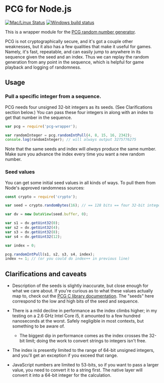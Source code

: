 # PCG for Node.js

[![Mac/Linux Status](https://travis-ci.org/sjml/pcg-wrapper.svg?branch=master)](https://travis-ci.org/sjml/pcg-wrapper)
[![Windows build status](https://ci.appveyor.com/api/projects/status/36yvs70egyhwvevt?svg=true)](https://ci.appveyor.com/project/sjml/pcg-wrapper)

This is a wrapper module for the [PCG random number generator](http://www.pcg-random.org).

PCG is not cryptographically secure, and it's got a couple other weaknesses,
but it also has a few qualities that make it useful for games. Namely, it's fast,
repeatable, and can easily jump to anywhere in its sequence given the seed and 
an index. Thus we can replay the random generation from any point in the sequence,
which is helpful for game playback and logging of randomness. 

## Usage
### Pull a specific integer from a sequence. 
PCG needs four unsigned 32-bit integers as its seeds. (See Clarifications 
section below.)  You can pass these four integers in along with an index to 
get that number in the sequence. 

```js
var pcg = require('pcg-wrapper');

var randomInteger = pcg.randomIntPull(4, 8, 15, 16, 2342);
console.log(randomInteger); // will always output 3275776275
```

Note that the same seeds and index will *always* produce the same number. Make 
sure you advance the index every time you want a new random number. 

### Seed values
You can get some initial seed values in all kinds of ways. To pull them from
Node's approved randomness sources: 

```js
const crypto = require('crypto');

var seed = crypto.randomBytes(16); // == 128 bits == four 32-bit integers

var dv = new DataView(seed.buffer, 0);

var s1 = dv.getUint32(0);
var s2 = dv.getUint32(4);
var s3 = dv.getUint32(8);
var s4 = dv.getUint32(12);

var index = 0;

pcg.randomIntPull(s1, s2, s3, s4, index);
index += 1; // (or you could do index++ in previous line)
```

## Clarifications and caveats
* Description of the seeds is slightly inaccurate, but close enough for what we 
  care about. If you're  curious as to what these values actually map to, check 
  out the [PCG C library documentation](http://www.pcg-random.org/using-pcg-c.html).
  The "seeds" here correspond to the low and high bits of the seed and sequence.

* There is a mild decline in performance as the index climbs higher; in my testing 
  on a 2.6 GHz Intel Core i5, it amounted to a few hundred nanoseconds at the worst. 
  Safely negligible in most contexts, but something to be aware of. 
  * The biggest dip in performance comes as the index crosses the 32-bit
    limit; doing the work to convert strings to integers isn't free.

* The index is presently limited to the range of 64-bit unsigned integers, and 
  you'll get an exception if you exceed that range.

* JavaScript numbers are limited to 53-bits, so if you want to pass a larger value,
  you need to convert it to a string first. The native layer will convert it into
  a 64-bit integer for the calculation.
